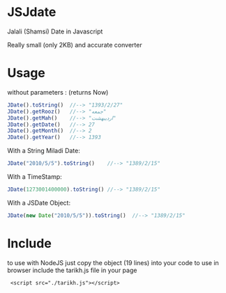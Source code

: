 JSJdate
=======

Jalali (Shamsi) Date in Javascript

Really small (only 2KB) and accurate converter

Usage
=======

without parameters : (returns Now)
```Javascript
JDate().toString()	//--> "1393/2/27"
JDate().getRooz()	//--> "جمعه"
JDate().getMah()	//--> "اردیبهشت"
JDate().getDate()	//--> 27
JDate().getMonth()	//--> 2
JDate().getYear()	//--> 1393
```

With a String Miladi Date:
```Javascript
JDate("2010/5/5").toString()	//--> "1389/2/15"
```
With a TimeStamp:
```Javascript
JDate(1273001400000).toString()	//--> "1389/2/15"
```
With a JSDate Object:
```Javascript
JDate(new Date("2010/5/5")).toString()	//--> "1389/2/15"
```


Include
========
to use with NodeJS just copy the object (19 lines) into your code
to use in browser include the tarikh.js file in your page
```
 <script src="./tarikh.js"></script>
```